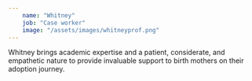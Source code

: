 ```yaml
---
    name: "Whitney"
    job: "Case worker"
    image: "/assets/images/whitneyprof.png"
---
```

Whitney brings academic expertise and a patient, considerate, and empathetic nature to provide invaluable support to birth mothers on their adoption journey.
